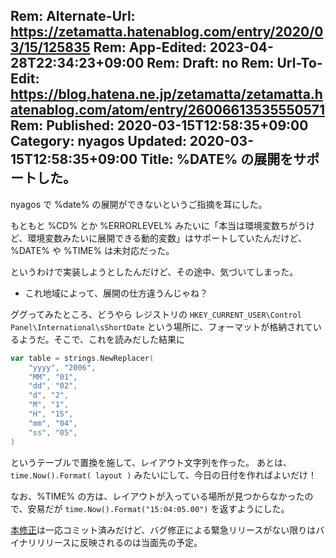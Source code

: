 Rem: Alternate-Url: https://zetamatta.hatenablog.com/entry/2020/03/15/125835
Rem: App-Edited: 2023-04-28T22:34:23+09:00
Rem: Draft: no
Rem: Url-To-Edit: https://blog.hatena.ne.jp/zetamatta/zetamatta.hatenablog.com/atom/entry/26006613535550571
Rem: Published: 2020-03-15T12:58:35+09:00
Category: nyagos
Updated: 2020-03-15T12:58:35+09:00
Title:  %DATE% の展開をサポートした。
---
nyagos で %date% の展開ができないというご指摘を耳にした。

もともと %CD% とか %ERRORLEVEL% みたいに「本当は環境変数ちがうけど、環境変数みたいに展開できる動的変数」はサポートしていたんだけど、%DATE% や %TIME% は未対応だった。

というわけで実装しようとしたんだけど、その途中、気づいてしまった。

* これ地域によって、展開の仕方違うんじゃね？

ググってみたところ、どうやら レジストリの `HKEY_CURRENT_USER\Control Panel\International\sShortDate` という場所に、フォーマットが格納されているようだ。そこで、これを読みだした結果に

```go
var table = strings.NewReplacer(
	"yyyy", "2006",
	"MM", "01",
	"dd", "02",
	"d", "2",
	"M", "1",
	"H", "15",
	"mm", "04",
	"ss", "05",
)
```

というテーブルで置換を施して、レイアウト文字列を作った。
あとは、`time.Now().Format( layout )` みたいにして、今日の日付を作ればよいだけ！

なお、%TIME% の方は、レイアウトが入っている場所が見つからなかったので、安易だが `time.Now().Format("15:04:05.00")` を返すようにした。

[本修正](https://github.com/zetamatta/nyagos/commit/81c2438ca962e3f2bcc251ca84edd0972a85d615)は一応コミット済みだけど、バグ修正による緊急リリースがない限りはバイナリリリースに反映されるのは当面先の予定。